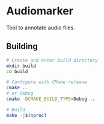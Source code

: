 # Audiomarker

Tool to annotate audio files.

## Building

```sh
# Create and enter build directory
mkdir build
cd build

# Configure with CMake release
cmake ..
# or debug
cmake -DCMAKE_BUILD_TYPE=Debug ..

# Build
make -j$(nproc)
```